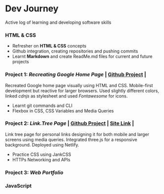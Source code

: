# Dev Journey

 Active log of learning and developing software skills

### HTML & CSS 

* Refresher on **HTML & CSS** concepts
* Github integration, creating repositories and pushing commits
* Learnt **Markdown** and create ReadMe.md files for current and future projects

### Project 1: *Recreating Google Home Page*  | [Github Project](https://github.com/VishalV28/HTML-CSS-Demo1) |

Recreated Google home page visually using HTML and CSS. Mobile-first development but reactive for larger browsers. Used slightly different colors, linked *cdnjs* as stylesheet and used *Fontawesome* for icons.

* Learnt git commands and CLI
* Flexbox in CSS, CSS Variables and Media Queries

### Project 2: *Link.Tree Page* | [Github Project](https://github.com/VishalV28/Personal-Link.tree) | [Site Link](https://vlinks.netlify.app/) |

Link tree page for personal links designing it for both mobile and larger screens using media queries. Integrated three.js for a responsive background. Deployed using Netlify. 

* Practice CSS using JankCSS
* HTTPs Networking and APIs

### Project 3: *Web Portfolio*

### JavaScript
